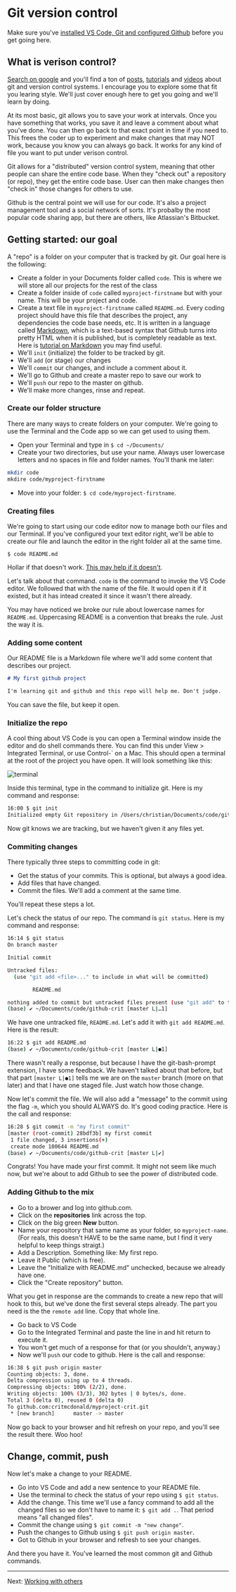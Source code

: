 # Git version control

Make sure you've [installed VS Code, Git and configured Github](https://github.com/utdata/setting-up) before you get going here.

## What is verison control?

[Search on google](https://www.google.com/search?q=understanding+git+version+control&oq=understanding+git+version+control) and you'll find a ton of [posts](https://www.atlassian.com/git/tutorials/what-is-version-control), [tutorials](https://www.codecademy.com/learn/learn-git) and [videos](https://www.youtube.com/watch?v=Y9XZQO1n_7c) about git and version control systems. I encourage you to explore some that fit you learing style. We'll just cover enough here to get you going and we'll learn by doing.

At its most basic, git allows you to save your work at intervals. Once you have something that works, you save it and leave a comment about what you've done. You can then go back to that exact point in time if you need to. This frees the coder up to experiment and make changes that may NOT work, because you know you can always go back. It works for any kind of file you want to put under verison control.

Git allows for a "distributed" version control system, meaning that other people can share the entire code base. When they "check out" a repository (or repo), they get the entire code base. User can then make changes then "check in" those changes for others to use.

Github is the central point we will use for our code. It's also a project management tool and a social network of sorts. It's probalby the most popular code sharing app, but there are others, like Atlassian's Bitbucket.

## Getting started: our goal

A "repo" is a folder on your computer that is tracked by git. Our goal here is the following:

* Create a folder in your Documents folder called `code`. This is where we will store all our projects for the rest of the class
* Create a folder inside of `code` called `myproject-firstname` but with your name. This will be your project and code.
* Create a text file in `myproject-firstname` called `README.md`. Every coding project should have this file that describes the project, any dependencies the code base needs, etc. It is written in a language called [Markdown](https://guides.github.com/pdfs/markdown-cheatsheet-online.pdf), which is a text-based syntax that Github turns into pretty HTML when it is published, but is completely readable as text. Here is [tutorial on Markdown](https://guides.github.com/features/mastering-markdown/) you may find useful.
* We'll `init` (initialize) the folder to be tracked by git.
* We'll `add` (or stage) our changes
* We'll `commit` our changes, and include a comment about it.
* We'll go to Github and create a master repo to save our work to
* We'll `push` our repo to the master on github.
* We'll make more changes, rinse and repeat.

### Create our folder structure

There are many ways to create folders on your computer. We're going to use the Terminal and the Code app so we can get used to using them.

* Open your Terminal and type in `$ cd ~/Documents/`
* Create your two directories, but use your name. Always user lowercase letters and no spaces in file and folder names. You'll thank me later:

``` bash
mkdir code
mkdire code/myproject-firstname
```

* Move into your folder: `$ cd code/myproject-firstname`.

### Creating files

We're going to start using our code editor now to manage both our files and our Terminal. If you've configured your text editor right, we'll be able to create our file and launch the editor in the right folder all at the same time.

`$ code README.md`

Hollar if that doesn't work. [This may help if it doesn't](https://code.visualstudio.com/docs/setup/mac).

Let's talk about that command. `code` is the command to invoke the VS Code editor. We followed that with the name of the file. It would open it if it existed, but it has intead created it since it wasn't there already.

You may have noticed we broke our rule about lowercase names for `README.md`. Uppercasing README is a convention that breaks the rule. Just the way it is.

### Adding some content

Our README file is a Markdown file where we'll add some content that describes our project.

``` markdown
# My first github project

I'm learning git and github and this repo will help me. Don't judge.
```

You can save the file, but keep it open.

### Initialize the repo

A cool thing about VS Code is you can open a Terminal window inside the editor and do shell commands there. You can find this under View > Integrated Terminal, or use Control-` on a Mac. This should open a terminal at the root of the project you have open. It will look something like this:

![terminal](../../images/integrated-terminal.png)

Inside this terminal, type in the command to initialize git. Here is my command and response:

``` bash
16:00 $ git init
Initialized empty Git repository in /Users/christian/Documents/code/github-crit/.git/
```

Now git knows we are tracking, but we haven't given it any files yet.

### Commiting changes

There typically three steps to committing code in git:

* Get the status of your commits. This is optional, but always a good idea.
* Add files that have changed.
* Commit the files. We'll add a comment at the same time.

You'll repeat these steps a lot.

Let's check the status of our repo. The command is `git status`. Here is my command and response:

``` bash
16:14 $ git status
On branch master

Initial commit

Untracked files:
  (use "git add <file>..." to include in what will be committed)

        README.md

nothing added to commit but untracked files present (use "git add" to track)
(base) ✔ ~/Documents/code/github-crit [master L|…1]
```

We have one untracked file, `README.md`. Let's add it with `git add README.md`. Here is the result:

``` bash
16:22 $ git add README.md
(base) ✔ ~/Documents/code/github-crit [master L|●1]
```

There wasn't really a response, but because I have the git-bash-prompt extension, I have some feedback. We haven't talked about that before, but that part `[master L|●1]` tells me we are on the `master` branch (more on that later) and that I have one staged file. Just watch how those change.

Now let's commit the file. We will also add a "message" to the commit using the flag `-m`, which you should ALWAYS do. It's good coding practice. Here is the call and response:

``` bash
16:28 $ git commit -m "my first commit"
[master (root-commit) 28bdf3b] my first commit
 1 file changed, 3 insertions(+)
 create mode 100644 README.md
(base) ✔ ~/Documents/code/github-crit [master L|✔]
```

Congrats! You have made your first commit. It might not seem like much now, but we're about to add Github to see the power of distributed code.

### Adding Github to the mix

* Go to a brower and log into github.com.
* Click on the **repositories** link across the top.
* Click on the big green **New** button.
* Name your repository that same name as your folder, so `myproject-name`. (For reals, this doesn't HAVE to be the same name, but I find it very helpful to keep things straigt.)
* Add a Description. Something like: My first repo.
* Leave it Public (which is free).
* Leave the "Initialize with README.md" unchecked, because we already have one.
* Click the "Create repository" button.

What you get in response are the commands to create a new repo that will hook to this, but we've done the first several steps already. The part you need is the the `remote add` line. Copy that whole line.

* Go back to VS Code
* Go to the Integrated Terminal and paste the line in and hit return to execute it.
* You won't get much of a response for that (or you shouldn't, anyway.)
* Now we'll `push` our code to github. Here is the call and response:

``` bash
16:38 $ git push origin master
Counting objects: 3, done.
Delta compression using up to 4 threads.
Compressing objects: 100% (2/2), done.
Writing objects: 100% (3/3), 302 bytes | 0 bytes/s, done.
Total 3 (delta 0), reused 0 (delta 0)
To github.com:critmcdonald/myproject-crit.git
 * [new branch]      master -> master
```

Now go back to your browser and hit refresh on your repo, and you'll see the result there. Woo hoo!

## Change, commit, push

Now let's make a change to your README.

* Go into VS Code and add a new sentence to your README file.
* Use the terminal to check the status of your repo using `$ git status`.
* Add the change. This time we'll use a fancy command to add all the changed files so we don't have to name it: `$ git add .`. That period means "all changed files".
* Commit the change using `$ git commit -m "new change"`.
* Push the changes to Github using `$ git push origin master`.
* Got to Github in your browser and refresh to see your changes.

And there you have it. You've learned the most common git and Github commands.

----

Next: [Working with others](git-clone.md)

